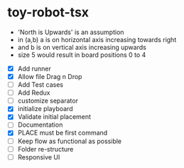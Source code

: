 # toy-robot-tsx

- 'North is Upwards' is an assumption
- in (a,b) a is on horizontal axis increasing towards right
- and b is on vertical axis increasing upwards
- size 5 would result in board positions 0 to 4

* [x] Add runner
* [x] Allow file Drag n Drop
* [ ] Add Test cases
* [ ] Add Redux
* [ ] customize separator
* [x] initialize playboard
* [x] Validate initial placement
* [ ] Documentation
* [x] PLACE must be first command
* [ ] Keep flow as functional as possible
* [ ] Folder re-structure
* [ ] Responsive UI
